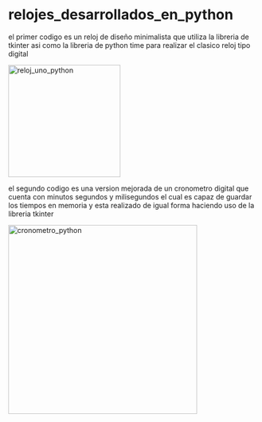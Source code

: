 # relojes_desarrollados_en_python
el primer codigo es un reloj de diseño minimalista que utiliza la libreria de tkinter asi como la libreria de python time para realizar el clasico reloj tipo digital 

<img width="225" alt="reloj_uno_python" src="https://user-images.githubusercontent.com/53544077/191055320-b502ae91-3185-4b8d-86d7-257167231451.PNG">

el segundo codigo es una version mejorada de un cronometro digital que cuenta con minutos segundos y milisegundos el cual es capaz de guardar los tiempos en memoria 
y esta realizado de igual forma haciendo uso de la libreria tkinter 

<img width="379" alt="cronometro_python" src="https://user-images.githubusercontent.com/53544077/191055645-ce5d946f-8707-4ced-a737-65916264190e.PNG">
